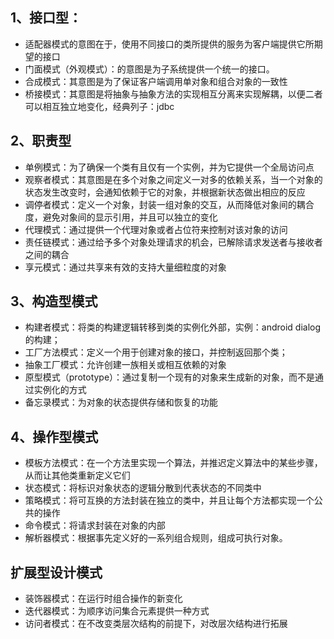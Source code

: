 ## 1、接口型：
- 适配器模式的意图在于，使用不同接口的类所提供的服务为客户端提供它所期望的接口
- 门面模式（外观模式）：的意图是为子系统提供一个统一的接口。
- 合成模式：其意图是为了保证客户端调用单对象和组合对象的一致性
- 桥接模式：其意图是将抽象与抽象方法的实现相互分离来实现解耦，以便二者可以相互独立地变化，经典列子：jdbc

## 2、职责型
- 单例模式：为了确保一个类有且仅有一个实例，并为它提供一个全局访问点
- 观察者模式：其意图是在多个对象之间定义一对多的依赖关系，当一个对象的状态发生改变时，会通知依赖于它的对象，并根据新状态做出相应的反应
- 调停者模式：定义一个对象，封装一组对象的交互，从而降低对象间的耦合度，避免对象间的显示引用，并且可以独立的变化
- 代理模式：通过提供一个代理对象或者占位符来控制对该对象的访问
- 责任链模式：通过给予多个对象处理请求的机会，已解除请求发送者与接收者之间的耦合
- 享元模式：通过共享来有效的支持大量细粒度的对象

## 3、构造型模式
- 构建者模式：将类的构建逻辑转移到类的实例化外部，实例：android dialog的构建；
- 工厂方法模式：定义一个用于创建对象的接口，并控制返回那个类；
- 抽象工厂模式：允许创建一族相关或相互依赖的对象
- 原型模式（prototype）：通过复制一个现有的对象来生成新的对象，而不是通过实例化的方式
- 备忘录模式：为对象的状态提供存储和恢复的功能

## 4、操作型模式
- 模板方法模式：在一个方法里实现一个算法，并推迟定义算法中的某些步骤，从而让其他类重新定义它们
- 状态模式：将标识对象状态的逻辑分散到代表状态的不同类中
- 策略模式：将可互换的方法封装在独立的类中，并且让每个方法都实现一个公共的操作
- 命令模式：将请求封装在对象的内部
- 解析器模式：根据事先定义好的一系列组合规则，组成可执行对象。
## 扩展型设计模式
- 装饰器模式：在运行时组合操作的新变化
- 迭代器模式：为顺序访问集合元素提供一种方式
- 访问者模式：在不改变类层次结构的前提下，对改层次结构进行拓展